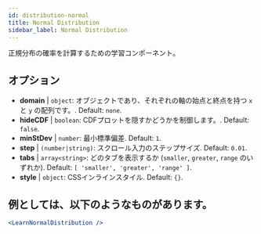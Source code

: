 ```yaml
---
id: distribution-normal
title: Normal Distribution
sidebar_label: Normal Distribution
---
```


正規分布の確率を計算するための学習コンポーネント。

## オプション

* __domain__ | `object`: オブジェクトであり、それぞれの軸の始点と終点を持つ `x` と `y` の配列です。. Default: `none`.
* __hideCDF__ | `boolean`: CDFプロットを隠すかどうかを制御します。. Default: `false`.
* __minStDev__ | `number`: 最小標準偏差. Default: `1`.
* __step__ | `(number|string)`: スクロール入力のステップサイズ. Default: `0.01`.
* __tabs__ | `array<string>`: どのタブを表示するか (`smaller`, `greater`, `range` のいずれか). Default: `[
  'smaller',
  'greater',
  'range'
]`.
* __style__ | `object`: CSSインラインスタイル. Default: `{}`.


## 例としては、以下のようなものがあります。

```jsx live
<LearnNormalDistribution />
```

